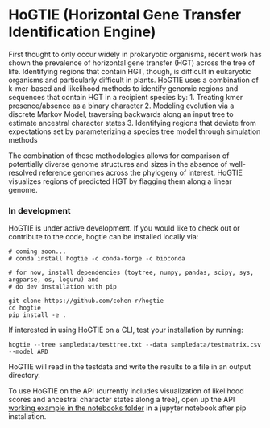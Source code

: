 # HoGTIE (**Ho**rizontal **G**ene **T**ransfer **I**dentification **E**ngine)

First thought to only occur widely in prokaryotic organisms, recent work has shown the prevalence of horizontal gene transfer (HGT) across the tree of life. Identifying regions that contain HGT, though, is difficult in eukaryotic organisms and particularly difficult in plants. HoGTIE uses a combination of k-mer-based and likelihood methods to identify genomic regions and sequences that contain HGT in a recipient species by:
	1. Treating kmer presence/absence as a binary character
	2. Modeling evolution via a discrete Markov Model, traversing backwards along an input tree to estimate ancestral character states
	3. Identifying regions that deviate from expectations set by parameterizing a species tree model through simulation methods

 The combination of these methodologies allows for comparison of potentially diverse genome structures and sizes in the absence of well-resolved reference genomes across the phylogeny of interest. HoGTIE visualizes regions of predicted HGT by flagging them along a linear genome. 


### In development
HoGTIE is under active development. If you would like to check out or contribute to the code, hogtie can be installed locally via:

```
# coming soon...
# conda install hogtie -c conda-forge -c bioconda

# for now, install dependencies (toytree, numpy, pandas, scipy, sys, argparse, os, loguru) and
# do dev installation with pip

git clone https://github.com/cohen-r/hogtie
cd hogtie
pip install -e .

```

If interested in using HoGTIE on a CLI, test your installation by running:
```
hogtie --tree sampledata/testtree.txt --data sampledata/testmatrix.csv --model ARD
```
HoGTIE will read in the testdata and write the results to a file in an output directory.

To use HoGTIE on the API (currently includes visualization of likelihood scores and ancestral character states along a tree), open up the API [working example in the notebooks folder](https://github.com/cohen-r/hogtie/blob/main/notebooks/working_example.ipynb) in a jupyter notebook after pip installation.